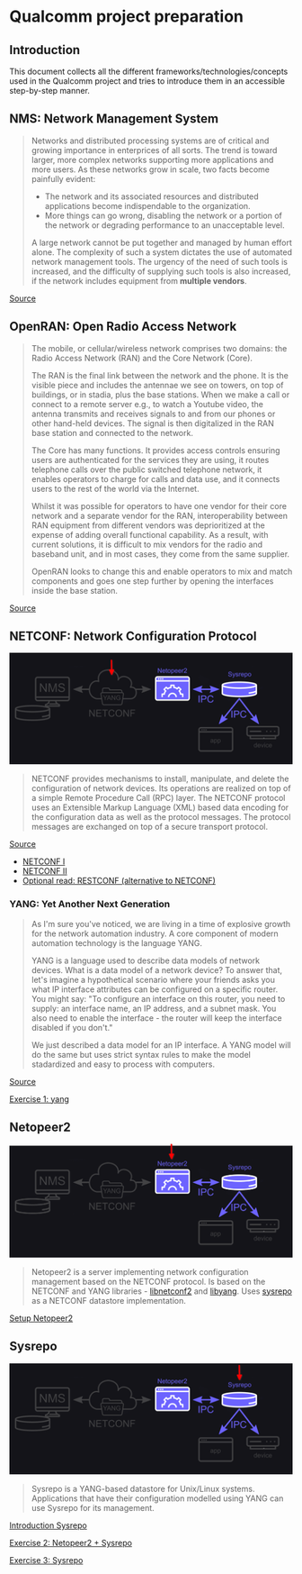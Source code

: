 # Qualcomm project preparation

## Introduction

This document collects all the different frameworks/technologies/concepts used in the Qualcomm project and tries to introduce them in an accessible step-by-step manner. 

## NMS: Network Management System

> Networks and distributed processing systems are of critical and growing importance in enterprices of all sorts. The trend is toward larger, more complex networks supporting more applications and more users. As these networks grow in scale, two facts become painfully evident:
> - The network and its associated resources and distributed applications become indispendable to the organization.
> - More things can go wrong, disabling the network or a portion of the network or degrading performance to an unacceptable level.
>
> A large network cannot be put together and managed by human effort alone. The complexity of such a system dictates the use of automated network management tools. The urgency of the need of such tools is increased, and the difficulty of supplying such tools is also increased, if the network includes equipment from **multiple vendors**.

[Source](https://www.usi.edu/business/aforough/Chapter%2020.pdf)

## OpenRAN: Open Radio Access Network

> The mobile, or cellular/wireless network comprises two domains: the Radio Access Network (RAN) and the Core Network (Core).
> 
> The RAN is the final link between the network and the phone. It is the visible piece and includes the antennae we see on towers, on top of buildings, or in stadia, plus the base stations. When we make a call or connect to a remote server e.g., to watch a Youtube video, the antenna transmits and receives signals to and from our phones or other hand-held devices. The signal is then digitalized in the RAN base station and connected to the network. 
>
> The Core has many functions. It provides access controls ensuring users are authenticated for the services they are using, it routes telephone calls over the public switched telephone network, it enables operators to charge for calls and data use, and it connects users to the rest of the world via the Internet.
>
> Whilst it was possible for operators to have one vendor for their core network and a separate vendor for the RAN, interoperability between RAN equipment from different vendors was deprioritized at the expense of adding overall functional capability. As a result, with current solutions, it is difficult to mix vendors for the radio and baseband unit, and in most cases, they come from the same supplier.
>
> OpenRAN looks to change this and enable operators to mix and match components and goes one step further by opening the interfaces inside the base station.

[Source](https://www.nokia.com/about-us/newsroom/articles/open-ran-explained/)

## NETCONF: Network Configuration Protocol

![images/tech-stack-2.png](images/tech-stack-2.png)

> NETCONF provides mechanisms to install, manipulate, and delete the configuration of network devices. Its operations are realized on top of a simple Remote Procedure Call (RPC) layer. The NETCONF protocol uses an Extensible Markup Language (XML) based data encoding for the configuration data as well as the protocol messages. The protocol messages are exchanged on top of a secure transport protocol. 

[Source](https://en.wikipedia.org/wiki/NETCONF)

- [NETCONF I](https://ultraconfig.com.au/blog/introduction-to-netconf-and-juniper-yang-models/)
- [NETCONF II](https://ultraconfig.com.au/blog/how-to-configure-juniper-routers-with-netconf-via-xml-rpcs/)
- [Optional read: RESTCONF (alternative to NETCONF)](https://ultraconfig.com.au/blog/restconf-tutorial-everything-you-need-to-know-about-restconf-in-2020/)

### YANG: Yet Another Next Generation

> As I'm sure you've noticed, we are living in a time of explosive growth for the network automation industry. A core component of modern automation technology is the language YANG. 
>
> YANG is a language used to describe data models of network devices. What is a data model of a network device? To answer that, let's imagine a hypothetical scenario where your friends asks you what IP interface attributes can be configured on a specific router. You might say: "To configure an interface on this router, you need to supply: an interface name, an IP address, and a subnet mask. You also need to enable the interface - the router will keep the interface disabled if you don't."
> 
> We just described a data model for an IP interface. A YANG model will do the same but uses strict syntax rules to make the model stadardized and easy to process with computers.

[Source](https://ultraconfig.com.au/blog/learn-yang-full-tutorial-for-beginners/)

[Exercise 1: yang](exercise-1-yang.md)

## Netopeer2

![images/tech-stack-3.png](images/tech-stack-3.png)

> Netopeer2 is a server implementing network configuration management based on the NETCONF protocol. Is based on the NETCONF and YANG libraries - [libnetconf2](https://github.com/CESNET/libnetconf2) and [libyang](https://github.com/CESNET/libyang). Uses [sysrepo](https://github.com/sysrepo/sysrepo) as a NETCONF datastore implementation. 

[Setup Netopeer2](intro-netopeer2.md)

## Sysrepo

![images/tech-stack-4.png](images/tech-stack-4.png)

> Sysrepo is a YANG-based datastore for Unix/Linux systems. Applications that have their configuration modelled using YANG can use Sysrepo for its management.

[Introduction Sysrepo](intro-sysrepo.md)

[Exercise 2: Netopeer2 + Sysrepo](exercise-2-netopeer2-sysrepo.md)

[Exercise 3: Sysrepo](exercise-3-sysrepo.md)